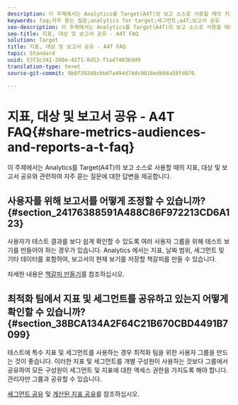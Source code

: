 ```yaml
---
description: 이 주제에서는 Analytics를 Target(A4T)의 보고 소스로 사용할 때의 지표, 대상 및 보고서 공유와 관련하여 자주 묻는 질문에 대한 답변을 제공합니다.
keywords: faq;자주 묻는 질문;analytics for target;세그먼트;a4T;보고서 공유
seo-description: 이 주제에서는 Analytics를 Target(A4T)의 보고 소스로 사용할 때의 지표, 대상 및 보고서 공유와 관련하여 자주 묻는 질문에 대한 답변을 제공합니다.
seo-title: 지표, 대상 및 보고서 공유 - A4T FAQ
solution: Target
title: 지표, 대상 및 보고서 공유 - A4T FAQ
topic: Standard
uuid: 53f3c341-280e-4271-8d53-f1ad74036dd9
translation-type: tm+mt
source-git-commit: 9b8f39240cbbd7a494d74dc0016ed666a58fd870

---
```



# 지표, 대상 및 보고서 공유 - A4T FAQ{#share-metrics-audiences-and-reports-a-t-faq}

이 주제에서는 Analytics를 Target(A4T)의 보고 소스로 사용할 때의 지표, 대상 및 보고서 공유와 관련하여 자주 묻는 질문에 대한 답변을 제공합니다.

## 사용자를 위해 보고서를 어떻게 조정할 수 있습니까? {#section_24176388591A488C86F972213CD6A123}

사용자가 테스트 결과를 보다 쉽게 확인할 수 있도록 여러 사용자 그룹을 위해 테스트 보기를 만들어야 하는 경우가 있습니다. Analytics 에서는 지표, 날짜 범위, 세그먼트 및 기타 데이터를 포함하여, 보고서의 현재 보기를 저장할 책갈피를 만들 수 있습니다.

자세한 내용은 [책갈피 만들기](https://marketing.adobe.com/resources/help/en_US/sc/user/t_bookmarks_creating.html)를 참조하십시오.

## 최적화 팀에서 지표 및 세그먼트를 공유하고 있는지 어떻게 확인할 수 있습니까? {#section_38BCA134A2F64C21B670CBD4491B7099}

테스트에 특수 지표 및 세그먼트를 사용하는 경우 최적화 팀을 위한 사용자 그룹을 만드는 것이 좋습니다. 이러한 지표 및 세그먼트를 개별 구성원이 사용하는 것보다 그룹에서 공유하여 모든 구성원이 세그먼트 및 지표에 대한 액세스 권한을 가지도록 해야 합니다. 관리자만 그룹과 공유할 수 있습니다.

[세그먼트 공유](https://marketing.adobe.com/resources/help/en_US/analytics/segment/t_seg_share.html) 및 [계산된 지표 공유](https://marketing.adobe.com/resources/help/en_US/analytics/calcmetrics/cm_sharing.html)를 참조하십시오.
